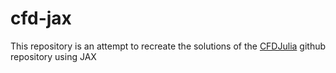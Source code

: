 # cfd-jax
This repository is an attempt to recreate the solutions of the [CFDJulia](https://github.com/Cysor/CFDJulia) github repository using JAX
